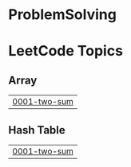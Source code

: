 # ProblemSolving

<!---LeetCode Topics Start-->
# LeetCode Topics
## Array
|  |
| ------- |
| [0001-two-sum](https://github.com/Indranil-sudo/ProblemSolving/tree/master/0001-two-sum) |
## Hash Table
|  |
| ------- |
| [0001-two-sum](https://github.com/Indranil-sudo/ProblemSolving/tree/master/0001-two-sum) |
<!---LeetCode Topics End-->